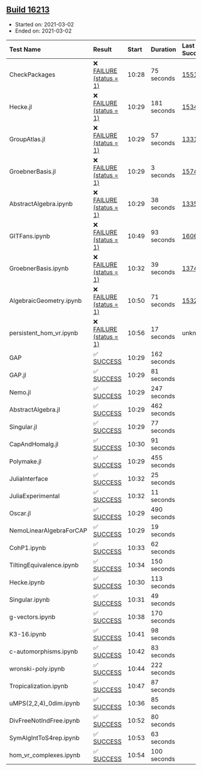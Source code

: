 ## [Build 16213](https://oscarci.mathematik.uni-kl.de/job/oscar/16213/)

* Started on: 2021-03-02
* Ended on: 2021-03-02

| Test Name    | Result | Start | Duration | Last Success | First Failure |
|:-------------|:-------|:------|:---------|:-------------|:--------------|
| CheckPackages | ❌ [FAILURE (status = 1)](https://oscarci.mathematik.uni-kl.de/job/oscar/16213/artifact/logs/build-16213/CheckPackages.log) | 10:28 | 75 seconds | [15514](https://oscarci.mathematik.uni-kl.de/job/oscar/15514/) | [15515](https://oscarci.mathematik.uni-kl.de/job/oscar/15515/) |
| Hecke.jl | ❌ [FAILURE (status = 1)](https://oscarci.mathematik.uni-kl.de/job/oscar/16213/artifact/logs/build-16213/Hecke.jl.log) | 10:29 | 181 seconds | [15344](https://oscarci.mathematik.uni-kl.de/job/oscar/15344/) | [15348](https://oscarci.mathematik.uni-kl.de/job/oscar/15348/) |
| GroupAtlas.jl | ❌ [FAILURE (status = 1)](https://oscarci.mathematik.uni-kl.de/job/oscar/16213/artifact/logs/build-16213/GroupAtlas.jl.log) | 10:29 | 57 seconds | [13311](https://oscarci.mathematik.uni-kl.de/job/oscar/13311/) | [13312](https://oscarci.mathematik.uni-kl.de/job/oscar/13312/) |
| GroebnerBasis.jl | ❌ [FAILURE (status = 1)](https://oscarci.mathematik.uni-kl.de/job/oscar/16213/artifact/logs/build-16213/GroebnerBasis.jl.log) | 10:29 | 3 seconds | [15745](https://oscarci.mathematik.uni-kl.de/job/oscar/15745/) | [15746](https://oscarci.mathematik.uni-kl.de/job/oscar/15746/) |
| AbstractAlgebra.ipynb | ❌ [FAILURE (status = 1)](https://oscarci.mathematik.uni-kl.de/job/oscar/16213/artifact/logs/build-16213/AbstractAlgebra.ipynb.log) | 10:29 | 38 seconds | [13355](https://oscarci.mathematik.uni-kl.de/job/oscar/13355/) | [13356](https://oscarci.mathematik.uni-kl.de/job/oscar/13356/) |
| GITFans.ipynb | ❌ [FAILURE (status = 1)](https://oscarci.mathematik.uni-kl.de/job/oscar/16213/artifact/logs/build-16213/GITFans.ipynb.log) | 10:49 | 93 seconds | [16068](https://oscarci.mathematik.uni-kl.de/job/oscar/16068/) | [16069](https://oscarci.mathematik.uni-kl.de/job/oscar/16069/) |
| GroebnerBasis.ipynb | ❌ [FAILURE (status = 1)](https://oscarci.mathematik.uni-kl.de/job/oscar/16213/artifact/logs/build-16213/GroebnerBasis.ipynb.log) | 10:32 | 39 seconds | [13748](https://oscarci.mathematik.uni-kl.de/job/oscar/13748/) | [13749](https://oscarci.mathematik.uni-kl.de/job/oscar/13749/) |
| AlgebraicGeometry.ipynb | ❌ [FAILURE (status = 1)](https://oscarci.mathematik.uni-kl.de/job/oscar/16213/artifact/logs/build-16213/AlgebraicGeometry.ipynb.log) | 10:50 | 71 seconds | [15322](https://oscarci.mathematik.uni-kl.de/job/oscar/15322/) | [15323](https://oscarci.mathematik.uni-kl.de/job/oscar/15323/) |
| persistent_hom_vr.ipynb | ❌ [FAILURE (status = 1)](https://oscarci.mathematik.uni-kl.de/job/oscar/16213/artifact/logs/build-16213/persistent_hom_vr.ipynb.log) | 10:56 | 17 seconds | unknown | unknown |
| GAP | ✅ [SUCCESS](https://oscarci.mathematik.uni-kl.de/job/oscar/16213/artifact/logs/build-16213/GAP.log) | 10:29 | 162 seconds |  |  |
| GAP.jl | ✅ [SUCCESS](https://oscarci.mathematik.uni-kl.de/job/oscar/16213/artifact/logs/build-16213/GAP.jl.log) | 10:29 | 81 seconds |  |  |
| Nemo.jl | ✅ [SUCCESS](https://oscarci.mathematik.uni-kl.de/job/oscar/16213/artifact/logs/build-16213/Nemo.jl.log) | 10:29 | 247 seconds |  |  |
| AbstractAlgebra.jl | ✅ [SUCCESS](https://oscarci.mathematik.uni-kl.de/job/oscar/16213/artifact/logs/build-16213/AbstractAlgebra.jl.log) | 10:29 | 462 seconds |  |  |
| Singular.jl | ✅ [SUCCESS](https://oscarci.mathematik.uni-kl.de/job/oscar/16213/artifact/logs/build-16213/Singular.jl.log) | 10:29 | 77 seconds |  |  |
| CapAndHomalg.jl | ✅ [SUCCESS](https://oscarci.mathematik.uni-kl.de/job/oscar/16213/artifact/logs/build-16213/CapAndHomalg.jl.log) | 10:30 | 91 seconds |  |  |
| Polymake.jl | ✅ [SUCCESS](https://oscarci.mathematik.uni-kl.de/job/oscar/16213/artifact/logs/build-16213/Polymake.jl.log) | 10:29 | 455 seconds |  |  |
| JuliaInterface | ✅ [SUCCESS](https://oscarci.mathematik.uni-kl.de/job/oscar/16213/artifact/logs/build-16213/JuliaInterface.log) | 10:32 | 25 seconds |  |  |
| JuliaExperimental | ✅ [SUCCESS](https://oscarci.mathematik.uni-kl.de/job/oscar/16213/artifact/logs/build-16213/JuliaExperimental.log) | 10:32 | 11 seconds |  |  |
| Oscar.jl | ✅ [SUCCESS](https://oscarci.mathematik.uni-kl.de/job/oscar/16213/artifact/logs/build-16213/Oscar.jl.log) | 10:29 | 490 seconds |  |  |
| NemoLinearAlgebraForCAP | ✅ [SUCCESS](https://oscarci.mathematik.uni-kl.de/job/oscar/16213/artifact/logs/build-16213/NemoLinearAlgebraForCAP.log) | 10:29 | 19 seconds |  |  |
| CohP1.ipynb | ✅ [SUCCESS](https://oscarci.mathematik.uni-kl.de/job/oscar/16213/artifact/logs/build-16213/CohP1.ipynb.log) | 10:33 | 62 seconds |  |  |
| TiltingEquivalence.ipynb | ✅ [SUCCESS](https://oscarci.mathematik.uni-kl.de/job/oscar/16213/artifact/logs/build-16213/TiltingEquivalence.ipynb.log) | 10:34 | 150 seconds |  |  |
| Hecke.ipynb | ✅ [SUCCESS](https://oscarci.mathematik.uni-kl.de/job/oscar/16213/artifact/logs/build-16213/Hecke.ipynb.log) | 10:30 | 113 seconds |  |  |
| Singular.ipynb | ✅ [SUCCESS](https://oscarci.mathematik.uni-kl.de/job/oscar/16213/artifact/logs/build-16213/Singular.ipynb.log) | 10:31 | 49 seconds |  |  |
| g-vectors.ipynb | ✅ [SUCCESS](https://oscarci.mathematik.uni-kl.de/job/oscar/16213/artifact/logs/build-16213/g-vectors.ipynb.log) | 10:38 | 170 seconds |  |  |
| K3-16.ipynb | ✅ [SUCCESS](https://oscarci.mathematik.uni-kl.de/job/oscar/16213/artifact/logs/build-16213/K3-16.ipynb.log) | 10:41 | 98 seconds |  |  |
| c-automorphisms.ipynb | ✅ [SUCCESS](https://oscarci.mathematik.uni-kl.de/job/oscar/16213/artifact/logs/build-16213/c-automorphisms.ipynb.log) | 10:42 | 83 seconds |  |  |
| wronski-poly.ipynb | ✅ [SUCCESS](https://oscarci.mathematik.uni-kl.de/job/oscar/16213/artifact/logs/build-16213/wronski-poly.ipynb.log) | 10:44 | 222 seconds |  |  |
| Tropicalization.ipynb | ✅ [SUCCESS](https://oscarci.mathematik.uni-kl.de/job/oscar/16213/artifact/logs/build-16213/Tropicalization.ipynb.log) | 10:47 | 87 seconds |  |  |
| uMPS(2,2,4)_0dim.ipynb | ✅ [SUCCESS](https://oscarci.mathematik.uni-kl.de/job/oscar/16213/artifact/logs/build-16213/uMPS-2-2-4-_0dim.ipynb.log) | 10:36 | 85 seconds |  |  |
| DivFreeNotIndFree.ipynb | ✅ [SUCCESS](https://oscarci.mathematik.uni-kl.de/job/oscar/16213/artifact/logs/build-16213/DivFreeNotIndFree.ipynb.log) | 10:52 | 80 seconds |  |  |
| SymAlgIntToS4rep.ipynb | ✅ [SUCCESS](https://oscarci.mathematik.uni-kl.de/job/oscar/16213/artifact/logs/build-16213/SymAlgIntToS4rep.ipynb.log) | 10:53 | 63 seconds |  |  |
| hom_vr_complexes.ipynb | ✅ [SUCCESS](https://oscarci.mathematik.uni-kl.de/job/oscar/16213/artifact/logs/build-16213/hom_vr_complexes.ipynb.log) | 10:54 | 100 seconds |  |  |
